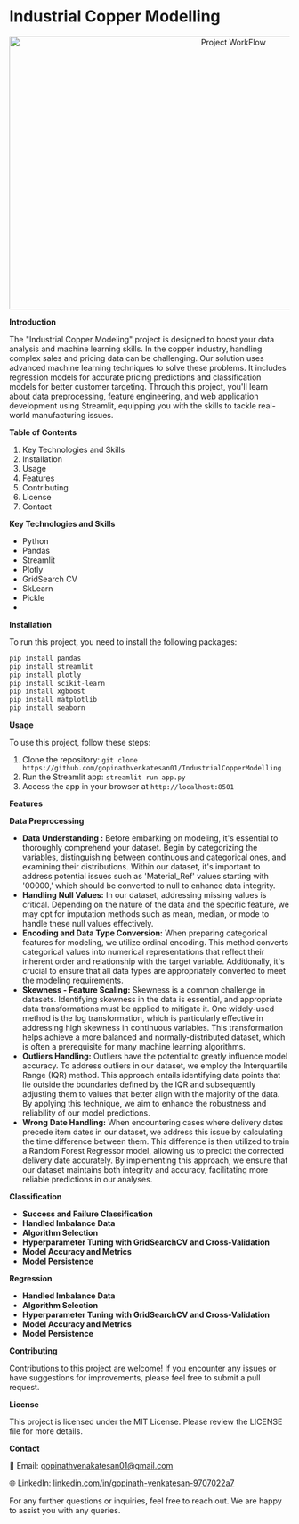 # Industrial Copper Modelling

<p align="center">
  <img src="https://github.com/user-attachments/assets/6cb09a1c-2905-4475-acd6-646663959ac5" alt="Project WorkFlow" width="790" height="490">
 </p>

**Introduction**

The "Industrial Copper Modeling" project is designed to boost your data analysis and machine learning skills. In the copper industry, handling complex sales and pricing data can be challenging. Our solution uses advanced machine learning techniques to solve these problems. It includes regression models for accurate pricing predictions and classification models for better customer targeting. Through this project, you'll learn about data preprocessing, feature engineering, and web application development using Streamlit, equipping you with the skills to tackle real-world manufacturing issues.

**Table of Contents**

1. Key Technologies and Skills
2. Installation
3. Usage
4. Features
5. Contributing
6. License
7. Contact

**Key Technologies and Skills**
- Python
- Pandas
- Streamlit
- Plotly
- GridSearch CV
- SkLearn
- Pickle
- 
**Installation**

To run this project, you need to install the following packages:

```python
pip install pandas
pip install streamlit
pip install plotly
pip install scikit-learn
pip install xgboost
pip install matplotlib
pip install seaborn
```
**Usage**

To use this project, follow these steps:

1. Clone the repository: ```git clone https://github.com/gopinathvenkatesan01/IndustrialCopperModelling```
3. Run the Streamlit app: ```streamlit run app.py```
4. Access the app in your browser at ```http://localhost:8501```

**Features**

**Data Preprocessing**
- **Data Understanding :** Before embarking on modeling, it's essential to thoroughly comprehend your dataset. Begin by categorizing the variables, distinguishing between continuous and categorical ones, and examining their distributions. Within our dataset, it's important to address potential issues such as 'Material_Ref' values starting with '00000,' which should be converted to null to enhance data integrity.
- **Handling Null Values:** In our dataset, addressing missing values is critical. Depending on the nature of the data and the specific feature, we may opt for imputation methods such as mean, median, or mode to handle these null values effectively.
- **Encoding and Data Type Conversion:** When preparing categorical features for modeling, we utilize ordinal encoding. This method converts categorical values into numerical representations that reflect their inherent order and relationship with the target variable. Additionally, it's crucial to ensure that all data types are appropriately converted to meet the modeling requirements.
- **Skewness - Feature Scaling:** Skewness is a common challenge in datasets. Identifying skewness in the data is essential, and appropriate data transformations must be applied to mitigate it. One widely-used method is the log transformation, which is particularly effective in addressing high skewness in continuous variables. This transformation helps achieve a more balanced and normally-distributed dataset, which is often a prerequisite for many machine learning algorithms.
- **Outliers Handling:** Outliers have the potential to greatly influence model accuracy. To address outliers in our dataset, we employ the Interquartile Range (IQR) method. This approach entails identifying data points that lie outside the boundaries defined by the IQR and subsequently adjusting them to values that better align with the majority of the data. By applying this technique, we aim to enhance the robustness and reliability of our model predictions.
- **Wrong Date Handling:** When encountering cases where delivery dates precede item dates in our dataset, we address this issue by calculating the time difference between them. This difference is then utilized to train a Random Forest Regressor model, allowing us to predict the corrected delivery date accurately. By implementing this approach, we ensure that our dataset maintains both integrity and accuracy, facilitating more reliable predictions in our analyses.


**Classification**
- **Success and Failure Classification**
- **Handled Imbalance Data**
- **Algorithm Selection**
- **Hyperparameter Tuning with GridSearchCV and Cross-Validation**
- **Model Accuracy and Metrics**
- **Model Persistence**
  
**Regression**

- **Handled Imbalance Data**
- **Algorithm Selection**
- **Hyperparameter Tuning with GridSearchCV and Cross-Validation**
- **Model Accuracy and Metrics**
- **Model Persistence**

**Contributing**

Contributions to this project are welcome! If you encounter any issues or have suggestions for improvements, please feel free to submit a pull request.

**License**

This project is licensed under the MIT License. Please review the LICENSE file for more details.

**Contact**

📧 Email: gopinathvenakatesan01@gmail.com

🌐 LinkedIn: [linkedin.com/in/gopinath-venkatesan-9707022a7](https://www.linkedin.com/in/gopinath-venkatesan-9707022a7/)

For any further questions or inquiries, feel free to reach out. We are happy to assist you with any queries.
